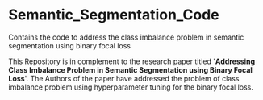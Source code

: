 # Semantic_Segmentation_Code
Contains the code to address the class imbalance problem in semantic segmentation using binary focal loss

This Repository is in complement to the research paper titled '**Addressing Class Imbalance Problem in Semantic Segmentation using Binary Focal Loss**'. The Authors of the paper have addressed the problem of class imbalance problem using hyperparameter tuning for the binary focal loss.

